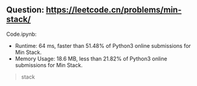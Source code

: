 ## Question: https://leetcode.cn/problems/min-stack/

Code.ipynb:
* Runtime: 64 ms, faster than 51.48% of Python3 online submissions for Min Stack.
* Memory Usage: 18.6 MB, less than 21.82% of Python3 online submissions for Min Stack.
> stack
